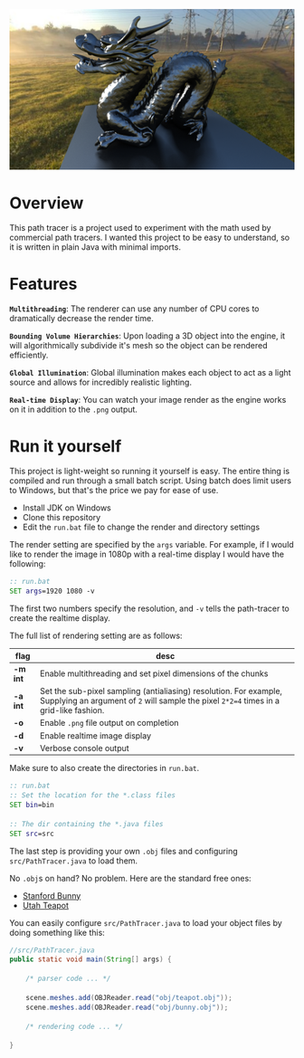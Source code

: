 ![Globaly Illuminated Dragon](example_2.png)

# Overview
This path tracer is a project used to experiment with the math used by commercial path tracers. I wanted this project to be easy to understand, so it is written in plain Java with minimal imports. 

# Features
**`Multithreading`**: The renderer can use any number of CPU cores to dramatically decrease the render time.

**`Bounding Volume Hierarchies`**: Upon loading a 3D object into the engine, it will algorithmically subdivide it's mesh so the object can be rendered efficiently.

**`Global Illumination`**: Global illumination makes each object to act as a light source and allows for incredibly realistic lighting.

**`Real-time Display`**: You can watch your image render as the engine works on it in addition to the `.png` output.

# Run it yourself 
This project is light-weight so running it yourself is easy. The entire thing is compiled and run through a small batch script. Using batch does limit users to Windows, but that's the price we pay for ease of use.

 - Install JDK on Windows
 - Clone this repository
 - Edit the `run.bat` file to change the render and directory settings

The render setting are specified by the `args` variable. For example, if I would like to render the image in 1080p with a real-time display I would have the following:

```bat
:: run.bat
SET args=1920 1080 -v
```

The first two numbers specify the resolution, and `-v` tells the path-tracer to create the realtime display.

The full list of rendering setting are as follows:

| flag | desc |
|------------|------------------------|
| **-m int** | Enable multithreading and set pixel dimensions of the chunks |
| **-a int** | Set the sub-pixel sampling (antialiasing) resolution. For example, Supplying an argument of `2` will sample the pixel `2*2=4` times in a grid-like fashion. |
| **-o** | Enable `.png` file output on completion |
| **-d** | Enable realtime image display |
| **-v** | Verbose console output |

Make sure to also create the directories in `run.bat`.

```bat
:: run.bat
:: Set the location for the *.class files
SET bin=bin

:: The dir containing the *.java files
SET src=src
```
The last step is providing your own `.obj` files and configuring `src/PathTracer.java` to load them. 

No `.obj`s on hand? No problem. Here are the standard free ones:

 - [Stanford Bunny](https://graphics.stanford.edu/~mdfisher/Data/Meshes/bunny.obj)
 - [Utah Teapot](https://graphics.stanford.edu/courses/cs148-10-summer/as3/code/as3/teapot.obj)

You can easily configure `src/PathTracer.java` to load your object files by doing something like this:

```java
//src/PathTracer.java
public static void main(String[] args) {

    /* parser code ... */

    scene.meshes.add(OBJReader.read("obj/teapot.obj"));
    scene.meshes.add(OBJReader.read("obj/bunny.obj"));

    /* rendering code ... */

}
```
